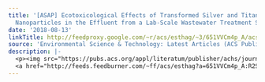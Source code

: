 ```yaml
---
title: '[ASAP] Ecotoxicological Effects of Transformed Silver and Titanium Dioxide
  Nanoparticles in the Effluent from a Lab-Scale Wastewater Treatment System'
date: '2018-08-13'
linkTitle: http://feedproxy.google.com/~r/acs/esthag/~3/651VVCm4p_A/acs.est.8b01663
source: 'Environmental Science & Technology: Latest Articles (ACS Publications)'
description: |-
  <p><img src="https://pubs.acs.org/appl/literatum/publisher/achs/journals/content/esthag/0/esthag.ahead-of-print/acs.est.8b01663/20180813/images/medium/es-2018-01663y_0007.gif" alt="TOC Graphic"/></p><div><cite>Environmental Science & Technology</cite></div><div>DOI: 10.1021/acs.est.8b01663</div><div class="feedflare">
  <a href="http://feeds.feedburner.com/~ff/acs/esthag?a=651VVCm4p_A:R2SySJu-ovQ:yIl2AUoC8zA"><img src="http://feeds.feedburner.com/~ff/acs/esthag?d=yIl2AUoC8zA" border="0"></img></a>
---
```

